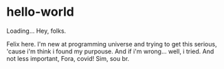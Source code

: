# hello-world
Loading...
Hey, folks.

Felix here. I'm new at programming universe and trying to get this serious, 'cause i'm think i found my purpouse. And if i'm wrong... well, i tried.
And not less important, 
Fora, covid!
Sim, sou br.

